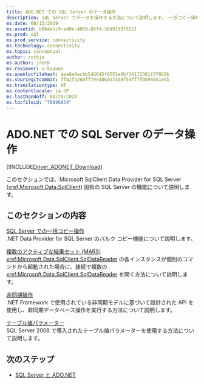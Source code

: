 ```yaml
---
title: ADO.NET での SQL Server のデータ操作
description: SQL Server でデータを操作する方法について説明します。 一括コピー操作、MARS、非同期操作、およびテーブル値パラメーターに関するセクションがあります。
ms.date: 08/15/2019
ms.assetid: b864ebc9-ed8e-4059-85fd-36d9198f5521
ms.prod: sql
ms.prod_service: connectivity
ms.technology: connectivity
ms.topic: conceptual
author: rothja
ms.author: jroth
ms.reviewer: v-kaywon
ms.openlocfilehash: aea8e0ecbb542645f0553e8bf34172381f37929b
ms.sourcegitcommit: ff82f3260ff79ed860a7a58f54ff7f0594851e6b
ms.translationtype: HT
ms.contentlocale: ja-JP
ms.lasthandoff: 03/29/2020
ms.locfileid: "78896634"
---
```

# <a name="sql-server-data-operations-in-adonet"></a>ADO.NET での SQL Server のデータ操作

[!INCLUDE[Driver_ADONET_Download](../../../includes/driver_adonet_download.md)]

このセクションでは、Microsoft SqlClient Data Provider for SQL Server (<xref:Microsoft.Data.SqlClient>) 固有の SQL Server の機能について説明します。  
  
## <a name="in-this-section"></a>このセクションの内容  
[SQL Server での一括コピー操作](bulk-copy-operations-sql-server.md)  
.NET Data Provider for SQL Server のバルク コピー機能について説明します。  
  
[複数のアクティブな結果セット (MARS)](multiple-active-result-sets-mars.md)  
<xref:Microsoft.Data.SqlClient.SqlDataReader> の各インスタンスが個別のコマンドから起動された場合に、接続で複数の <xref:Microsoft.Data.SqlClient.SqlDataReader> を開く方法について説明します。  
  
[非同期操作](asynchronous-operations.md)  
.NET Framework で使用されている非同期モデルに基づいて設計された API を使用し、非同期データベース操作を実行する方法について説明します。  
  
[テーブル値パラメーター](table-valued-parameters.md)  
SQL Server 2008 で導入されたテーブル値パラメーターを使用する方法について説明します。  
  
## <a name="next-steps"></a>次のステップ
- [SQL Server と ADO.NET](index.md)
